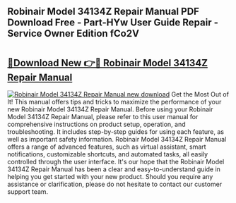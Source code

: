 ## Robinair Model 34134Z Repair Manual PDF Download Free - Part-HYw User Guide Repair - Service Owner Edition fCo2V

# <h2><a href="http://bc82960.oget.top/?id=Robinair+Model+34134Z+Repair+Manual">🔗Download New 👉🔴 Robinair Model 34134Z Repair Manual</a></h2>

[![Robinair Model 34134Z Repair Manual new download](https://i.imgur.com/5g1atiW.png)](http://bc82960.oget.top/?id=Robinair+Model+34134Z+Repair+Manual)
Get the Most Out of It! This manual offers tips and tricks to maximize the performance of your new Robinair Model 34134Z Repair Manual. Before using your Robinair Model 34134Z Repair Manual, please refer to this user manual for comprehensive instructions on product setup, operation, and troubleshooting. It includes step-by-step guides for using each feature, as well as important safety information. Robinair Model 34134Z Repair Manual offers a range of advanced features, such as virtual assistant, smart notifications, customizable shortcuts, and automated tasks, all easily controlled through the user interface. It's our hope that the Robinair Model 34134Z Repair Manual has been a clear and easy-to-understand guide in helping you get started with your new product. Should you require any assistance or clarification, please do not hesitate to contact our customer support team.
